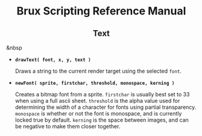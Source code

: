 # <center>**Brux Scripting Reference Manual**</center>
## <center>Text</center>



&nbsp

* <a name="drawtext"></a>**`drawText( font, x, y, text )`**

  Draws a string to the current render target using the selected `font`.

* <a name="newFont"></a>**`newFont( sprite, firstchar, threshold, monospace, kerning )`**

  Creates a bitmap font from a sprite. `firstchar` is usually best set to 33 when using a full ascii sheet. `threshold` is the alpha value used for determining the width of a character for fonts using partial transparency. `monospace` is whether or not the font is monospace, and is currently locked true by default. `kerning` is the space between images, and can be negative to make them closer together.